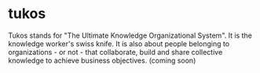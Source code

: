 # tukos
Tukos stands for "The Ultimate Knowledge Organizational System". It is the knowledge worker's swiss knife. It is also about people belonging
to organizations - or not - that collaborate, build and share collective knowledge to achieve business objectives.
(coming soon)
